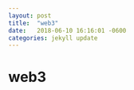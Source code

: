 ```yaml
---
layout: post
title:  "web3"
date:   2018-06-10 16:16:01 -0600
categories: jekyll update
---
```

# web3
